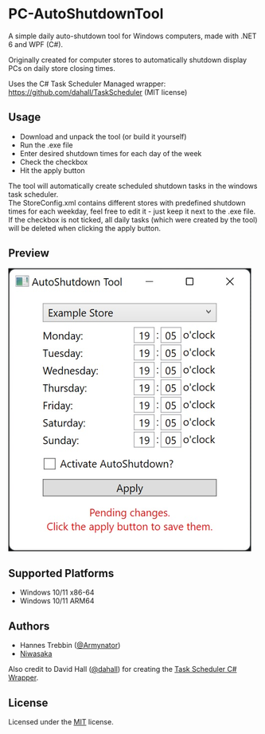
# PC-AutoShutdownTool

A simple daily auto-shutdown tool for Windows computers, made with .NET 6 and WPF (C#).

Originally created for computer stores to automatically shutdown display PCs on daily store closing times.

Uses the C# Task Scheduler Managed wrapper: https://github.com/dahall/TaskScheduler (MIT license)
## Usage

- Download and unpack the tool (or build it yourself)
- Run the .exe file
- Enter desired shutdown times for each day of the week
- Check the checkbox
- Hit the apply button

The tool will automatically create scheduled shutdown tasks in the windows task scheduler.  
The StoreConfig.xml contains different stores with predefined shutdown times for each weekday, feel free to edit it - just keep it next to the .exe file.
If the checkbox is not ticked, all daily tasks (which were created by the tool) will be deleted when clicking the apply button.
## Preview

![Preview](preview.jpg)

## Supported Platforms

- Windows 10/11 x86-64
- Windows 10/11 ARM64


## Authors

- Hannes Trebbin ([@Armynator](https://www.github.com/armynator))
- [Niwasaka](https://github.com/arcanumartis)

Also credit to David Hall ([@dahall](https://github.com/dahall)) for creating the [Task Scheduler C# Wrapper](https://github.com/dahall/TaskScheduler).
## License

Licensed under the [MIT](license.md) license.

